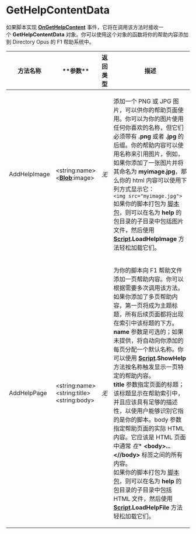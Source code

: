 # GetHelpContentData

如果脚本实现 **[OnGetHelpContent](../scripting_events/ongethelpcontent.zh.md)** 事件，它将在调用该方法时接收一个 **GetHelpContentData** 对象。你可以使用这个对象的函数将你的帮助内容添加到 Directory Opus 的 F1 帮助系统中。

<table>
<thead><tr><th>
方法名称</th><th>
**参数**</th><th>
返回类型</th><th>
描述
</th></tr></thead><tbody><tr><td>
AddHelpImage</td><td>

\<string:name\>  
\<**[Blob](blob.zh.md)**:image\></td><td>

*无*</td><td>

添加一个 PNG 或 JPG 图片，可以供你的帮助页面使用。你可以为你的图片使用任何你喜欢的名称，但它们必须带有 **.png** 或者 **.jpg** 的后缀。你的帮助内容可以使用名称来引用图片，例如，如果你添加了一张图片并将其命名为 **myimage.jpg**，那么你的 html 内容可以使用下列方式显示它：  
`<img src="myimage.jpg">
`
如果你的脚本打包为 [脚本包](/Manual/scripting/script_add-ins/script_package.zh.md)，则可以在名为 **help** 的包目录的子目录中包括图片文件，然后使用 **[Script](script.zh.md).LoadHelpImage** 方法轻松加载它们。
</td></tr><tr><td>
AddHelpPage</td><td>

\<string:name\>  
\<string:title\>  
\<string:body\></td><td>

*无*</td><td>

为你的脚本向 F1 帮助文件添加一页帮助内容。你可以根据需要多次调用该方法。如果你添加了多页帮助内容，第一页将成为主题标题，所有后续页面都将出现在索引中该标题的下方。  
**name** 参数是可选的；如果未提供，将自动向你添加的每页分配一个默认名称。你可以使用 **[Script](script.zh.md).ShowHelp** 方法按名称触发显示一页特定的帮助内容。  
**title** 参数指定页面的标题；该标题显示在帮助索引中，并且应该具有足够的描述性，以使用户能够识别它指的是你的脚本。body 参数指定帮助页面的实际 HTML 内容。它应该是 HTML 页面中通常 *在** **\<body\>...\<//body\>** 标签之间的所有内容。  
如果你的脚本打包为 [脚本包](/Manual/scripting/script_add-ins/script_package.zh.md)，则可以在名为 **help** 的包目录的子目录中包括 HTML 文件，然后使用 **[Script](script.zh.md).LoadHelpFile** 方法轻松加载它们。
</td></tr></tbody>
</table>